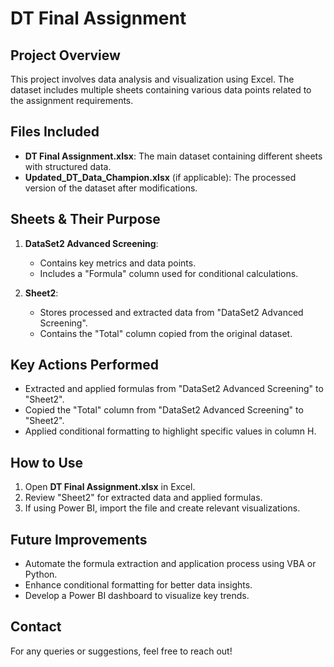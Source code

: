 # DT Final Assignment

## Project Overview
This project involves data analysis and visualization using Excel. The dataset includes multiple sheets containing various data points related to the assignment requirements.

## Files Included
- **DT Final Assignment.xlsx**: The main dataset containing different sheets with structured data.
- **Updated_DT_Data_Champion.xlsx** (if applicable): The processed version of the dataset after modifications.

## Sheets & Their Purpose
1. **DataSet2 Advanced Screening**:
   - Contains key metrics and data points.
   - Includes a "Formula" column used for conditional calculations.
   
2. **Sheet2**:
   - Stores processed and extracted data from "DataSet2 Advanced Screening".
   - Contains the "Total" column copied from the original dataset.
   
## Key Actions Performed
- Extracted and applied formulas from "DataSet2 Advanced Screening" to "Sheet2".
- Copied the "Total" column from "DataSet2 Advanced Screening" to "Sheet2".
- Applied conditional formatting to highlight specific values in column H.

## How to Use
1. Open **DT Final Assignment.xlsx** in Excel.
2. Review "Sheet2" for extracted data and applied formulas.
3. If using Power BI, import the file and create relevant visualizations.

## Future Improvements
- Automate the formula extraction and application process using VBA or Python.
- Enhance conditional formatting for better data insights.
- Develop a Power BI dashboard to visualize key trends.

## Contact
For any queries or suggestions, feel free to reach out!


